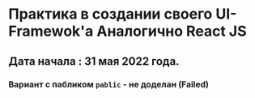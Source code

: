 # Практика в создании своего UI-Framewok'a Аналогично React JS

## Дата начала : 31 мая 2022 года. 

### Вариант с пабликом `pablic` - не доделан (Failed)